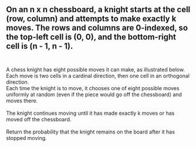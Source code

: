 ## On an n x n chessboard, a knight starts at the cell (row, column) and attempts to make exactly k moves. The rows and columns are 0-indexed, so the top-left cell is (0, 0), and the bottom-right cell is (n - 1, n - 1). <br> <br> 
A chess knight has eight possible moves it can make, as illustrated below. Each move is two cells in a cardinal direction, then one cell in an orthogonal direction. <br> 
Each time the knight is to move, it chooses one of eight possible moves uniformly at random (even if the piece would go off the chessboard) and moves there. <br> <br> 
The knight continues moving until it has made exactly k moves or has moved off the chessboard. <br> <br> 
Return the probability that the knight remains on the board after it has stopped moving. <br> 
